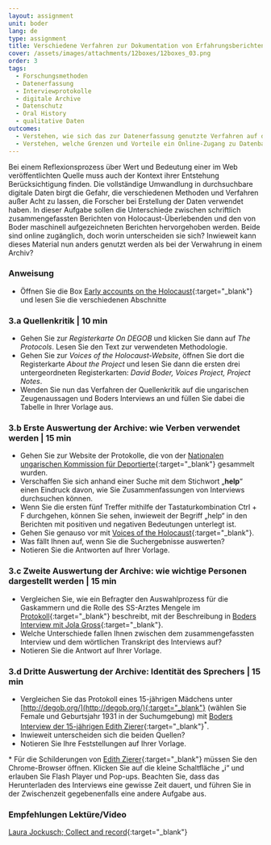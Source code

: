 ```yaml
---
layout: assignment
unit: boder
lang: de
type: assignment
title: Verschiedene Verfahren zur Dokumentation von Erfahrungsberichten über den Holocaust
cover: /assets/images/attachments/12boxes/12boxes_03.png
order: 3
tags:
  - Forschungsmethoden
  - Datenerfassung
  - Interviewprotokolle
  - digitale Archive
  - Datenschutz
  - Oral History
  - qualitative Daten
outcomes:
  - Verstehen, wie sich das zur Datenerfassung genutzte Verfahren auf den Informationswert für künftige Forscher auswirkt.
  - Verstehen, welche Grenzen und Vorteile ein Online-Zugang zu Datenbanken mit Erfahrungsberichten besitzt.
---
```


Bei einem Reflexionsprozess über Wert und Bedeutung einer im Web veröffentlichten Quelle muss auch der Kontext ihrer Entstehung Berücksichtigung finden. Die vollständige Umwandlung in durchsuchbare digitale Daten birgt die Gefahr, die verschiedenen Methoden und Verfahren außer Acht zu lassen, die Forscher bei Erstellung der Daten verwendet haben. In dieser Aufgabe sollen die Unterschiede zwischen schriftlich zusammengefassten Berichten von Holocaust-Überlebenden und den von Boder maschinell aufgezeichneten Berichten hervorgehoben werden. Beide sind online zugänglich, doch worin unterscheiden sie sich? Inwieweit kann dieses Material nun anders genutzt werden als bei der Verwahrung in einem Archiv?

<!-- more -->

<!-- briefing-student -->

### Anweisung
<!-- section-contents -->

- Öffnen Sie die Box [Early accounts on the Holocaust](https://allthingsmoving.com/DB_interactiv){:target="_blank"} und lesen Sie die verschiedenen Abschnitte

<!-- section -->

### 3.a  Quellenkritik | 10 min
<!-- section-contents -->

- Gehen Sie zur _Registerkarte On DEGOB_ und klicken Sie dann auf _The Protocols_. Lesen Sie den Text zur verwendeten Methodologie.
- Gehen Sie zur _Voices of the Holocaust-Website_, öffnen Sie dort die Registerkarte _About the Project_ und lesen Sie dann die ersten drei untergeordneten Registerkarten: _David Boder, Voices Project, Project Notes_.
- Wenden Sie nun das Verfahren der Quellenkritik auf die ungarischen Zeugenaussagen und Boders Interviews an und füllen Sie dabei die Tabelle in Ihrer Vorlage aus.

<!-- section -->

### 3.b  Erste Auswertung der Archive: wie Verben verwendet werden | 15 min
<!-- section-contents -->

- Gehen Sie zur Website der Protokolle, die von der [Nationalen ungarischen Kommission für Deportierte](http://degob.org/){:target="_blank"} gesammelt wurden.
- Verschaffen Sie sich anhand einer Suche mit dem Stichwort „**help**“ einen Eindruck davon, wie Sie Zusammenfassungen von Interviews durchsuchen können. 
- Wenn Sie die ersten fünf Treffer mithilfe der Tastaturkombination Ctrl + F durchgehen, können Sie sehen, inwieweit der Begriff „help“ in den Berichten mit positiven und negativen Bedeutungen unterlegt ist. 
- Gehen Sie genauso vor mit [Voices of the Holocaust](http://voices.iit.edu/voices_project){:target="_blank"}.
- Was fällt Ihnen auf, wenn Sie die Suchergebnisse auswerten? 
- Notieren Sie die Antworten auf Ihrer Vorlage.

<!-- section -->

### 3.c  Zweite Auswertung der Archive: wie wichtige Personen dargestellt werden | 15 min
<!-- section-contents -->

- Vergleichen Sie, wie ein Befragter den Auswahlprozess für die Gaskammern und die Rolle des SS-Arztes Mengele im [Protokoll](http://degob.org/index.php?showjk=131){:target="_blank"} beschreibt, mit der Beschreibung in [Boders Interview mit Jola Gross](http://voices.iit.edu/interview?doc=grossJ&display=g){:target="_blank"}.
- Welche Unterschiede fallen Ihnen zwischen dem zusammengefassten Interview und dem wörtlichen Transkript des Interviews auf? 
- Notieren Sie die Antwort auf Ihrer Vorlage.

<!-- section -->

### 3.d  Dritte Auswertung der Archive: Identität des Sprechers | 15 min
<!-- section-contents -->

- Vergleichen Sie das Protokoll eines 15-jährigen Mädchens unter [http://degob.org/](http://degob.org/){:target="_blank"} (wählen Sie Female und Geburtsjahr 1931 in der Suchumgebung) mit [Boders Interview der 15-jährigen Edith Zierer](http://voices.iit.edu/audio?doc=ziererE){:target="_blank"}<sup>*</sup>.
- Inwieweit unterscheiden sich die beiden Quellen?
- Notieren Sie Ihre Feststellungen auf Ihrer Vorlage.
              
\* Für die Schilderungen von [Edith Zierer](http://voices.iit.edu/audio?doc=ziererE){:target="_blank"} müssen Sie den Chrome-Browser öffnen. Klicken Sie auf die kleine Schaltfläche „i“ und erlauben Sie Flash Player und Pop-ups. Beachten Sie, dass das Herunterladen des Interviews eine gewisse Zeit dauert, und führen Sie in der Zwischenzeit gegebenenfalls eine andere Aufgabe aus.

<!-- section -->

### Empfehlungen Lektüre/Video
<!-- section-contents -->

[Laura Jockusch; Collect and record](https://global.oup.com/academic/product/collect-and-record-97801997645%2056?cc=nl&lang=en&){:target="_blank"}

<!-- briefing-teacher -->
